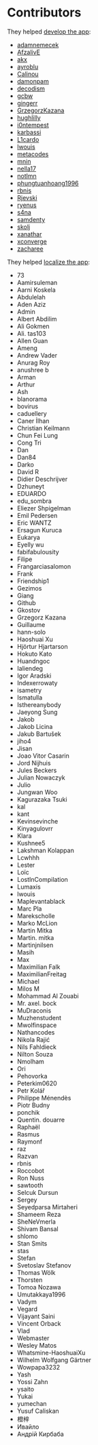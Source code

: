 # Contributors

They helped [develop the app](https://github.com/lwouis/alt-tab-macos/graphs/contributors):

* [adamnemecek](https://github.com/adamnemecek)
* [AfzalivE](https://github.com/AfzalivE)
* [akx](https://github.com/akx)
* [ayroblu](https://github.com/ayroblu)
* [Calinou](https://github.com/Calinou)
* [damonpam](https://github.com/damonpam)
* [decodism](https://github.com/decodism)
* [gcbw](https://github.com/gcbw)
* [gingerr](https://github.com/gingerr)
* [GrzegorzKazana](https://github.com/GrzegorzKazana)
* [hughlilly](https://github.com/hughlilly)
* [i0ntempest](https://github.com/i0ntempest)
* [karbassi](https://github.com/karbassi)
* [L1cardo](https://github.com/L1cardo)
* [lwouis](https://github.com/lwouis)
* [metacodes](https://github.com/metacodes)
* [mnin](https://github.com/mnin)
* [nella17](https://github.com/nella17)
* [notlmn](https://github.com/notlmn)
* [phungtuanhoang1996](https://github.com/phungtuanhoang1996)
* [rbnis](https://github.com/rbnis)
* [Rjevski](https://github.com/Rjevski)
* [ryenus](https://github.com/ryenus)
* [s4na](https://github.com/s4na)
* [samdenty](https://github.com/samdenty)
* [skolj](https://github.com/skolj)
* [xanathar](https://github.com/xanathar)
* [xconverge](https://github.com/xconverge)
* [zacharee](https://github.com/zacharee)

They helped [localize the app](https://poeditor.com/join/project/8AOEZ0eAZE):

* 73
* Aamirsuleman
* Aarni Koskela
* Abdulelah
* Aden Aziz
* Admin
* Albert Abdilim
* Ali Gokmen
* Ali. tas103
* Allen Guan
* Ameng
* Andrew Vader
* Anurag Roy
* anushree b
* Arman
* Arthur
* Ash
* blanorama
* bovirus
* caduellery
* Caner İlhan
* Christian Keilmann
* Chun Fei Lung
* Cong Tri
* Dan
* Dan84
* Darko
* David R
* Didier Deschrijver
* Dzhuneyt
* EDUARDO
* edu_sombra
* Eliezer Shpigelman
* Emil Pedersen
* Eric WANTZ
* Ersagun Kuruca
* Eukarya
* Eyelly wu
* fabifabulousity
* Filipe
* Frangarciasalomon
* Frank
* Friendship1
* Gezimos
* Giang
* Github
* Gkostov
* Grzegorz Kazana
* Guillaume
* hann-solo
* Haoshuai Xu
* Hjörtur Hjartarson
* Hokuto Kato
* Huandngoc
* Ialiendeg
* Igor Aradski
* Indexerrowaty
* isametry
* Ismatulla
* Isthereanybody
* Jaeyong Sung
* Jakob
* Jakob Licina
* Jakub Bartušek
* jiho4
* Jisan
* Joao Vitor Casarin
* Jord Nijhuis
* Jules Beckers
* Julian Nowaczyk
* Julio
* Jungwan Woo
* Kagurazaka Tsuki
* kal
* kant
* Kevinsevinche
* Kinyagulovrr
* Klara
* Kushnee5
* Lakshman Kolappan
* Lcwhhh
* Lester
* Loïc 
* LostInCompilation
* Lumaxis
* lwouis
* Maplevantablack
* Marc Pla
* Marekscholle
* Marko McLion
* Martin Mitka
* Martin. mitka
* Martinjnilsen
* Masih
* Max
* Maximilian Falk
* MaximilianFreitag
* Michael
* Milos M
* Mohammad Al Zouabi
* Mr. axel. bock
* MuDraconis
* Muzhenstudent
* Mwolfinspace
* Nathancodes
* Nikola Rajić
* Nils Fahldieck
* Nilton Souza
* Nmolham
* Ori
* Pehovorka
* Peterkim0620
* Petr Kolář
* Philippe Ménendès
* Piotr Budny
* ponchik
* Quentin. douarre
* Raphaël
* Rasmus
* Raymonf
* raz
* Razvan
* rbnis
* Roccobot
* Ron Nuss
* sawtooth
* Selcuk Dursun
* Sergey
* Seyedparsa Mirtaheri
* Shameem Reza
* SheNeVmerla
* Shivam Bansal
* shlomo
* Stan Smits
* stas
* Stefan
* Svetoslav Stefanov
* Thomas Wölk
* Thorsten
* Tomoa Nozawa
* Umutakkaya1996
* Vadym
* Vegard
* Vijayant Saini
* Vincent Orback
* Vlad
* Webmaster
* Wesley Matos
* Whatsmine-HaoshuaiXu
* Wilhelm Wolfgang Gärtner
* Wowpapa3232
* Yash
* Yossi Zahn
* ysaito
* Yukai
* yumechan
* Yusuf Caliskan
* 橙梓
* Ивайло
* Андрій Кирбаба
